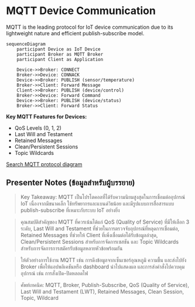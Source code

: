 # MQTT Device Communication

MQTT is the leading protocol for IoT device communication due to its lightweight nature and efficient publish-subscribe model.

```mermaid
sequenceDiagram
    participant Device as IoT Device
    participant Broker as MQTT Broker
    participant Client as Application
    
    Device->>Broker: CONNECT
    Broker->>Device: CONNACK
    Device->>Broker: PUBLISH (sensor/temperature)
    Broker->>Client: Forward Message
    Client->>Broker: PUBLISH (device/control)
    Broker->>Device: Forward Command
    Device->>Broker: PUBLISH (device/status)
    Broker->>Client: Forward Status
```

**Key MQTT Features for Devices:**
- QoS Levels (0, 1, 2)
- Last Will and Testament
- Retained Messages
- Clean/Persistent Sessions
- Topic Wildcards

[Search MQTT protocol diagram](https://www.google.com/search?q=MQTT+protocol+device+communication+diagram&tbm=isch)

## Presenter Notes (ข้อมูลสำหรับผู้บรรยาย)

> Key Takeaway: MQTT เป็นโปรโตคอลที่ได้รับความนิยมสูงสุดในการเชื่อมต่ออุปกรณ์ IoT เนื่องจากมีขนาดเล็ก ใช้ทรัพยากรและแบนด์วิธน้อย และมีรูปแบบการสื่อสารแบบ publish-subscribe ที่เหมาะกับระบบ IoT อย่างยิ่ง

> คุณสมบัติสำคัญของ MQTT ที่ควรเน้นได้แก่ QoS (Quality of Service) ที่มีให้เลือก 3 ระดับ, Last Will and Testament ที่ช่วยในการตรวจจับอุปกรณ์ที่หลุดการเชื่อมต่อ, Retained Messages ที่ช่วยให้ Client ที่เพิ่งเชื่อมต่อได้รับข้อมูลล่าสุด, Clean/Persistent Sessions สำหรับการจัดการเซสชัน และ Topic Wildcards สำหรับการจัดการการสมัครรับข้อมูลหลายหัวข้อพร้อมกัน

> ให้ตัวอย่างการใช้งาน MQTT เช่น การดึงข้อมูลจากเซ็นเซอร์อุณหภูมิ ความชื้น และส่งไปยัง Broker เพื่อให้แอปพลิเคชันหรือ dashboard นำไปแสดงผล และการส่งคำสั่งไปควบคุมอุปกรณ์ เช่น การสั่งเปิด-ปิดหลอดไฟ

> ศัพท์เทคนิค: MQTT, Broker, Publish-Subscribe, QoS (Quality of Service), Last Will and Testament (LWT), Retained Messages, Clean Session, Topic, Wildcard
